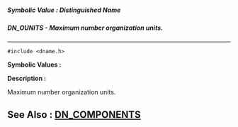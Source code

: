 ##### Symbolic Value : Distinguished Name
##### DN_OUNITS - Maximum number organization units.
---
```
#include <dname.h>
```

**Symbolic Values :**



**Description :**

Maximum number organization units.


**See Also :**
[DN_COMPONENTS](/domino-c-api-docs/reference/Data/DN_COMPONENTS)
---
